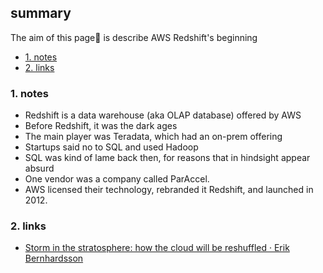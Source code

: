 ## summary
The aim of this page📝 is describe AWS Redshift's beginning

<!-- TOC -->

- [1. notes](#1-notes)
- [2. links](#2-links)

<!-- /TOC -->

### 1. notes
* Redshift is a data warehouse (aka OLAP database) offered by AWS
* Before Redshift, it was the dark ages
* The main player was Teradata, which had an on-prem offering
* Startups said no to SQL and used Hadoop
* SQL was kind of lame back then, for reasons that in hindsight appear absurd
* One vendor was a company called ParAccel. 
* AWS licensed their technology, rebranded it Redshift, and launched in 2012.

### 2. links
* [Storm in the stratosphere: how the cloud will be reshuffled · Erik Bernhardsson](https://erikbern.com/2021/11/30/storm-in-the-stratosphere-how-the-cloud-will-be-reshuffled.html)



























